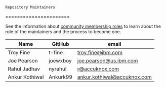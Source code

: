     Repository Maintainers
======================

See the information about [community membership roles](https://wiki.lfedge.org/display/OH/Community+Membership) to learn about the role of the maintainers and the process to become one.

| Name           | GitHub          | email                         |
| -------------- | --------------- | ----------------------------- |
| Troy Fine      | t-fine          | <troy.fine@ibm.com>           |
| Joe Pearson    | joewxboy        | <joe.pearson@us.ibm.com>      |
| Rahul Jadhav   | nyrahul         | <r@accuknox.com>              |
| Ankur Kothiwal | Ankurk99        | <ankur.kothiwal@accuknox.com> |